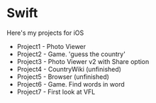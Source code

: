 # Swift
Here's my projects for iOS
- Project1 - Photo Viewer
- Project2 - Game. 'guess the country'
- Project3 - Photo Viewer v2 with Share option
- Project4 - CountryWiki (unfinished)
- Project5 - Browser (unfinished)
- Project6 - Game. Find words in word
- Project7 - First look at VFL
